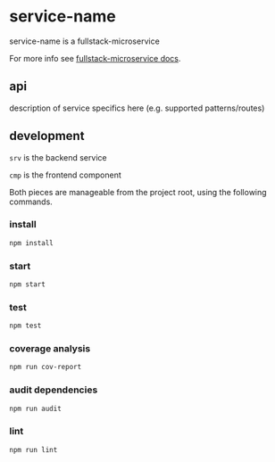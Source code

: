 # service-name

service-name is a fullstack-microservice

For more info see [fullstack-microservice docs](https://github.com/nearform/fullstack-boilerplate/tree/boilerplate-docs).

## api

description of service specifics here (e.g. supported patterns/routes)

## development

`srv` is the backend service

`cmp` is the frontend component

Both pieces are manageable from the project root, using the following commands.

### install

```sh
npm install
```

### start

```sh
npm start
```

### test

```sh
npm test
```

### coverage analysis

```sh
npm run cov-report
```

### audit dependencies

```sh
npm run audit
```

### lint

```sh
npm run lint
```

